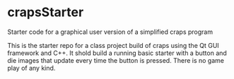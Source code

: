 # crapsStarter
Starter code for a graphical user version of a simplified craps program

This is the starter repo for a class project build of craps using the Qt GUI framework and C++. It shold build a running basic starter with a button and die images that update every time the button is pressed. There is no game play of any kind.
